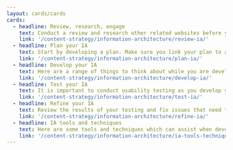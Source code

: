 ```yaml
---
layout: cards/cards
cards:
  - headline: Review, research, engage
    text: Conduct a review and research other related websites before you begin to develop your IA.
    link: '/content-strategy/information-architecture/review-ia/'
  - headline: Plan your IA
    text: Start by developing a plan. Make sure you link your plan to any existing communications plans and digital strategies.
    link: '/content-strategy/information-architecture/plan-ia/'
  - headline: Develop your IA
    text: Here are a range of things to think about while you are developing your IA.
    link: '/content-strategy/information-architecture/develop-ia/'
  - headline: Test your IA
    text: It is important to conduct usability testing as you develop your IA. 
    link: '/content-strategy/information-architecture/test-ia/'
  - headline: Refine your IA
    text: Review the results of your testing and fix issues that need to be addressed. Once the changes are made, re-test with users.
    link: '/content-strategy/information-architecture/refine-ia/'
  - headline: IA tools and techniques
    text: Here are some tools and techniques which can assist when developing your IA.
    link: '/content-strategy/information-architecture/ia-tools-techniques/'
---
```

